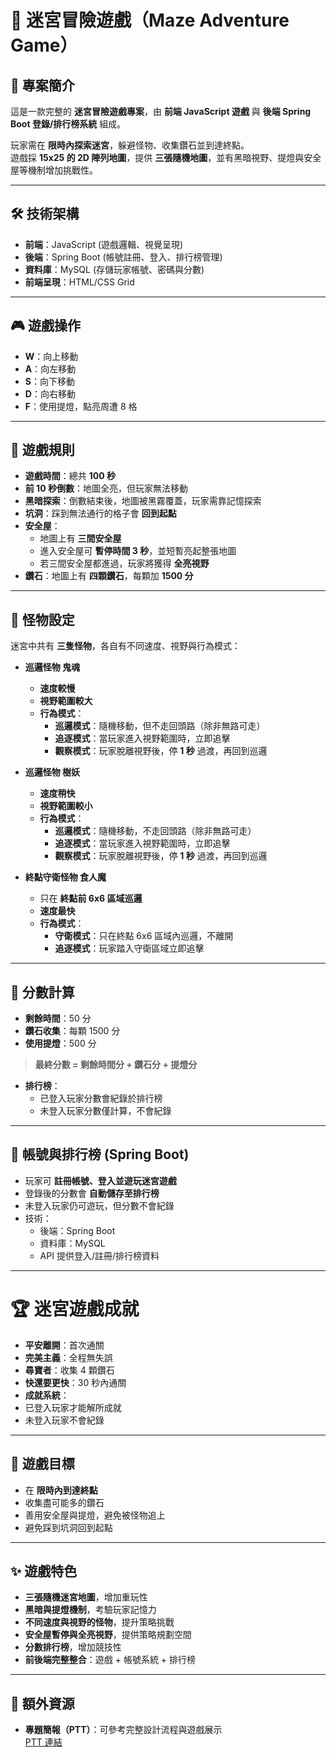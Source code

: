 # 🏰 迷宮冒險遊戲（Maze Adventure Game）

## 🌟 專案簡介
這是一款完整的 **迷宮冒險遊戲專案**，由 **前端 JavaScript 遊戲** 與 **後端 Spring Boot 登錄/排行榜系統** 組成。  

玩家需在 **限時內探索迷宮**，躲避怪物、收集鑽石並到達終點。  
遊戲採 **15x25 的 2D 陣列地圖**，提供 **三張隨機地圖**，並有黑暗視野、提燈與安全屋等機制增加挑戰性。

---

## 🛠 技術架構
- **前端**：JavaScript (遊戲邏輯、視覺呈現)  
- **後端**：Spring Boot (帳號註冊、登入、排行榜管理)  
- **資料庫**：MySQL (存儲玩家帳號、密碼與分數)  
- **前端呈現**：HTML/CSS Grid

---

## 🎮 遊戲操作
- **W**：向上移動  
- **A**：向左移動  
- **S**：向下移動  
- **D**：向右移動  
- **F**：使用提燈，點亮周遭 8 格  

---

## 📜 遊戲規則
- **遊戲時間**：總共 **100 秒**  
- **前 10 秒倒數**：地圖全亮，但玩家無法移動  
- **黑暗探索**：倒數結束後，地圖被黑霧覆蓋，玩家需靠記憶探索  
- **坑洞**：踩到無法通行的格子會 **回到起點**  
- **安全屋**：
  - 地圖上有 **三間安全屋**  
  - 進入安全屋可 **暫停時間 3 秒**，並短暫亮起整張地圖  
  - 若三間安全屋都進過，玩家將獲得 **全亮視野**  
- **鑽石**：地圖上有 **四顆鑽石**，每顆加 **1500 分**  

---

## 👹 怪物設定
迷宮中共有 **三隻怪物**，各自有不同速度、視野與行為模式：

- **巡邏怪物 鬼魂**
  - **速度較慢**  
  - **視野範圍較大**  
  - **行為模式**：
    - **巡邏模式**：隨機移動，但不走回頭路（除非無路可走）  
    - **追逐模式**：當玩家進入視野範圍時，立即追擊  
    - **觀察模式**：玩家脫離視野後，停 **1 秒** 過渡，再回到巡邏  

- **巡邏怪物 樹妖**
  - **速度稍快**  
  - **視野範圍較小**  
  - **行為模式**：
    - **巡邏模式**：隨機移動，不走回頭路（除非無路可走）  
    - **追逐模式**：當玩家進入視野範圍時，立即追擊  
    - **觀察模式**：玩家脫離視野後，停 **1 秒** 過渡，再回到巡邏  

- **終點守衛怪物 食人魔**
  - 只在 **終點前 6x6 區域巡邏**  
  - **速度最快**  
  - **行為模式**：
    - **守衛模式**：只在終點 6x6 區域內巡邏，不離開  
    - **追逐模式**：玩家踏入守衛區域立即追擊  


---

## 💯 分數計算
- **剩餘時間**：50 分  
- **鑽石收集**：每顆 1500 分  
- **使用提燈**：500 分  

> **最終分數 = 剩餘時間分 + 鑽石分 + 提燈分**  

- **排行榜**：
  - 已登入玩家分數會紀錄於排行榜  
  - 未登入玩家分數僅計算，不會紀錄  

---

## 🔐 帳號與排行榜 (Spring Boot)
- 玩家可 **註冊帳號、登入並遊玩迷宮遊戲**  
- 登錄後的分數會 **自動儲存至排行榜**  
- 未登入玩家仍可遊玩，但分數不會紀錄  
- 技術：
  - 後端：Spring Boot  
  - 資料庫：MySQL  
  - API 提供登入/註冊/排行榜資料  

---

# 🏆 迷宮遊戲成就

-  **平安離開**：首次通關 
-  **完美主義**：全程無失誤 
-  **尋寶者**：收集 4 顆鑽石  
-  **快還要更快**：30 秒內通關
  - **成就系統**：
   - 已登入玩家才能解所成就 
   - 未登入玩家不會紀錄 
---

## 🎯 遊戲目標
- 在 **限時內到達終點**  
- 收集盡可能多的鑽石  
- 善用安全屋與提燈，避免被怪物追上  
- 避免踩到坑洞回到起點  

---

## ✨ 遊戲特色
- **三張隨機迷宮地圖**，增加重玩性  
- **黑暗與提燈機制**，考驗玩家記憶力  
- **不同速度與視野的怪物**，提升策略挑戰  
- **安全屋暫停與全亮視野**，提供策略規劃空間  
- **分數排行榜**，增加競技性  
- **前後端完整整合**：遊戲 + 帳號系統 + 排行榜  

---

## 📂 額外資源
- **專題簡報（PTT）**：可參考完整設計流程與遊戲展示  
  [PTT 連結](https://docs.google.com/presentation/d/1cIaDvqBhOn4fX0DAhQn4DmUXwgNBJUsQ-qf8kLMgzDM/edit?usp=sharing)

